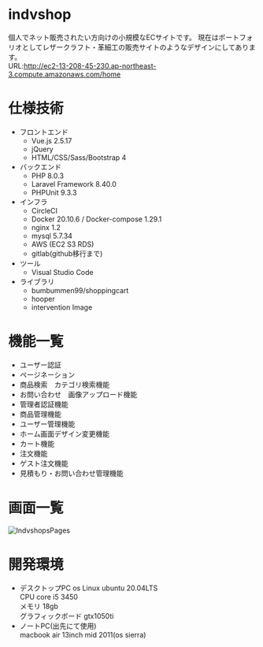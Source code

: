 # indvshop
個人でネット販売されたい方向けの小規模なECサイトです。
現在はポートフォリオとしてレザークラフト・革細工の販売サイトのようなデザインにしてあります。  
URL:http://ec2-13-208-45-230.ap-northeast-3.compute.amazonaws.com/home

# 仕様技術
* フロントエンド
    * Vue.js 2.5.17
    * jQuery
    * HTML/CSS/Sass/Bootstrap 4
* バックエンド
    * PHP 8.0.3
    * Laravel Framework 8.40.0
    * PHPUnit 9.3.3
* インフラ
    * CircleCI
    * Docker 20.10.6 / Docker-compose 1.29.1
    * nginx 1.2
    * mysql 5.7.34
    * AWS (EC2 S3 RDS)
    * gitlab(github移行まで)
* ツール
    * Visual Studio Code
* ライブラリ
    * bumbummen99/shoppingcart
    * hooper
    * intervention Image

# 機能一覧
* ユーザー認証
* ページネーション
* 商品検索　カテゴリ検索機能
* お問い合わせ　画像アップロード機能
* 管理者認証機能
* 商品管理機能
* ユーザー管理機能
* ホーム画面デザイン変更機能
* カート機能
* 注文機能
* ゲスト注文機能
* 見積もり・お問い合わせ管理機能

# 画面一覧
![IndvshopsPages](https://user-images.githubusercontent.com/35868597/118271642-83bea600-b4fc-11eb-8361-b6040edac694.png)

# 開発環境
* デスクトップPC
    os Linux ubuntu 20.04LTS  
    CPU core i5 3450  
    メモリ 18gb  
    グラフィックボード gtx1050ti  
* ノートPC(出先にて使用)  
    macbook air 13inch mid 2011(os sierra)
